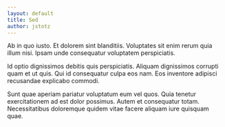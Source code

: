 ```yaml
---
layout: default
title: Sed
author: jstotz
---
```


Ab in quo iusto. Et dolorem sint blanditiis. Voluptates sit enim rerum quia illum nisi. Ipsam unde consequatur voluptatem perspiciatis.

Id optio dignissimos debitis quis perspiciatis. Aliquam dignissimos corrupti quam et ut quis. Qui id consequatur culpa eos nam. Eos inventore adipisci recusandae explicabo commodi.

Sunt quae aperiam pariatur voluptatum eum vel quos. Quia tenetur exercitationem ad est dolor possimus. Autem et consequatur totam. Necessitatibus doloremque quidem vitae facere aliquam iure quisquam quae.
